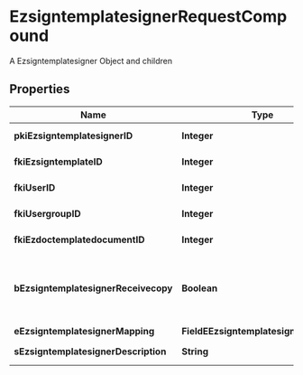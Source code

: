 

# EzsigntemplatesignerRequestCompound

A Ezsigntemplatesigner Object and children

## Properties

| Name | Type | Description | Notes |
|------------ | ------------- | ------------- | -------------|
|**pkiEzsigntemplatesignerID** | **Integer** | The unique ID of the Ezsigntemplatesigner |  [optional] |
|**fkiEzsigntemplateID** | **Integer** | The unique ID of the Ezsigntemplate |  |
|**fkiUserID** | **Integer** | The unique ID of the User |  [optional] |
|**fkiUsergroupID** | **Integer** | The unique ID of the Usergroup |  [optional] |
|**fkiEzdoctemplatedocumentID** | **Integer** | The unique ID of the Ezdoctemplatedocument |  [optional] |
|**bEzsigntemplatesignerReceivecopy** | **Boolean** | If this flag is true. The signatory will receive a copy of every signed Ezsigndocument even if it ain&#39;t required to sign the document. |  [optional] |
|**eEzsigntemplatesignerMapping** | **FieldEEzsigntemplatesignerMapping** |  |  [optional] |
|**sEzsigntemplatesignerDescription** | **String** | The description of the Ezsigntemplatesigner |  |



